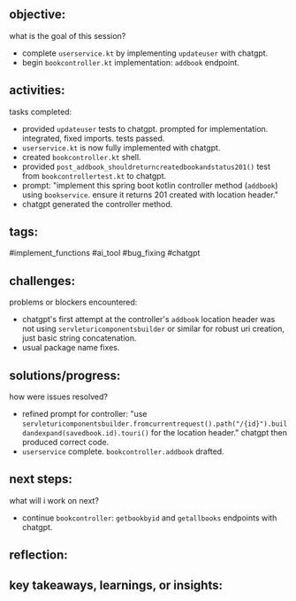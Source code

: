 ## objective:
what is the goal of this session?
- complete `userservice.kt` by implementing `updateuser` with chatgpt.
- begin `bookcontroller.kt` implementation: `addbook` endpoint.

## activities:
tasks completed:
- provided `updateuser` tests to chatgpt. prompted for implementation. integrated, fixed imports. tests passed.
- `userservice.kt` is now fully implemented with chatgpt.
- created `bookcontroller.kt` shell.
- provided `post_addbook_shouldreturncreatedbookandstatus201()` test from `bookcontrollertest.kt` to chatgpt.
- prompt: "implement this spring boot kotlin controller method (`addbook`) using `bookservice`. ensure it returns 201 created with location header."
- chatgpt generated the controller method.

## tags:
 #implement_functions #ai_tool #bug_fixing #chatgpt

## challenges:
problems or blockers encountered: 
- chatgpt's first attempt at the controller's `addbook` location header was not using `servleturicomponentsbuilder` or similar for robust uri creation, just basic string concatenation.
- usual package name fixes.

## solutions/progress:
how were issues resolved?
- refined prompt for controller: "use `servleturicomponentsbuilder.fromcurrentrequest().path("/{id}").buildandexpand(savedbook.id).touri()` for the location header." chatgpt then produced correct code.
- `userservice` complete. `bookcontroller.addbook` drafted.

## next steps:
what will i work on next?
- continue `bookcontroller`: `getbookbyid` and `getallbooks` endpoints with chatgpt.

## reflection:
key takeaways, learnings, or insights:
- 

